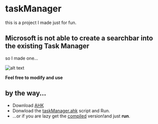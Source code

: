 # taskManager
this is a project I made just for fun.

## Microsoft is not able to create a searchbar into the existing Task Manager
so I made one...

![alt text](https://i.imgur.com/oEdbAFR.png "taskManager")

**Feel free to modify and use**

## by the way...
* Download [AHK](https://www.autohotkey.com/download/ahk-install.exe)
* Donwload the [taskManager.ahk](https://github.com/fenchai23/taskManager/blob/master/TaskManager.ahk) script and Run.
* ...or if you are lazy get the [compiled](https://github.com/fenchai23/taskManager/blob/master/TaskManager.exe) version!and just **run**.
